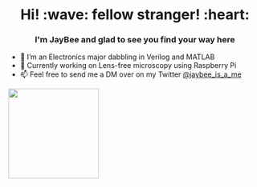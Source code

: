 <h1 align = "center">Hi! :wave: fellow stranger! :heart:</h1>
<h3 align = "center">I'm JayBee and glad to see you find your way here</h3>

<!--
**jaybee-117/jaybee-117** is a ✨ _special_ ✨ repository because its `README.md` (this file) appears on your GitHub profile.

Here are some ideas to get you started:

- 👯 I’m looking to collaborate on ...
- 🤔 I’m looking for help with ...
- 💬 Ask me about ...
- 😄 Pronouns: ...
- ⚡ Fun fact: ...
-->
- 🌱 I’m an Electronics major dabbling in Verilog and MATLAB
- 🔭 Currently working on Lens-free microscopy using Raspberry Pi
- 📫 Feel free to send me a DM over on my Twitter [@jaybee_is_a_me](https://twitter.com/JayBee_is_a_me)


<img align="left" height=180em src="https://github-readme-stats.vercel.app/api?username=jaybee-117&count_private=true&show_icons=true&theme=vue&include_all_commits=true"></img>
